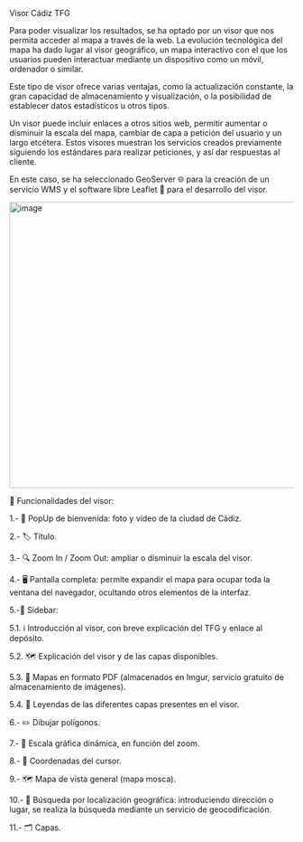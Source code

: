 
Visor Cádiz TFG

Para poder visualizar los resultados, se ha optado por un visor que nos permita acceder al mapa a través de la web. La evolución tecnológica del mapa ha dado lugar al visor geográfico, un mapa interactivo con el que los usuarios pueden interactuar mediante un dispositivo como un móvil, ordenador o similar.

Este tipo de visor ofrece varias ventajas, como la actualización constante, la gran capacidad de almacenamiento y visualización, o la posibilidad de establecer datos estadísticos u otros tipos.

Un visor puede incluir enlaces a otros sitios web, permitir aumentar o disminuir la escala del mapa, cambiar de capa a petición del usuario y un largo etcétera. Estos visores muestran los servicios creados previamente siguiendo los estándares para realizar peticiones, y así dar respuestas al cliente.

En este caso, se ha seleccionado GeoServer 🌐 para la creación de un servicio WMS y el software libre Leaflet 🍃 para el desarrollo del visor.


<img width="996" height="506" alt="image" src="https://github.com/user-attachments/assets/c4b5c4b4-19f3-410d-8366-4b551ad4e9fc" />

 📌 Funcionalidades del visor:

1.- 📢 PopUp de bienvenida: foto y vídeo de la ciudad de Cádiz.

2.- 🏷️ Título.

3.- 🔍 Zoom In / Zoom Out: ampliar o disminuir la escala del visor.

4.- 🖥️ Pantalla completa: permite expandir el mapa para ocupar toda la ventana del navegador, ocultando otros elementos de la interfaz.

5.-📑 Sidebar:

5.1. ℹ️ Introducción al visor, con breve explicación del TFG y enlace al depósito.

5.2. 🗺️ Explicación del visor y de las capas disponibles.

5.3. 📂 Mapas en formato PDF (almacenados en Imgur, servicio gratuito de almacenamiento de imágenes).

5.4. 🎨 Leyendas de las diferentes capas presentes en el visor.

6.- ✏️ Dibujar polígonos.

7.- 📏 Escala gráfica dinámica, en función del zoom.

8.- 📍 Coordenadas del cursor.

9.- 🗺️ Mapa de vista general (mapa mosca).

10.- 📌 Búsqueda por localización geográfica: introduciendo dirección o lugar, se realiza la búsqueda mediante un servicio de geocodificación.

11.- 🗂️ Capas.
